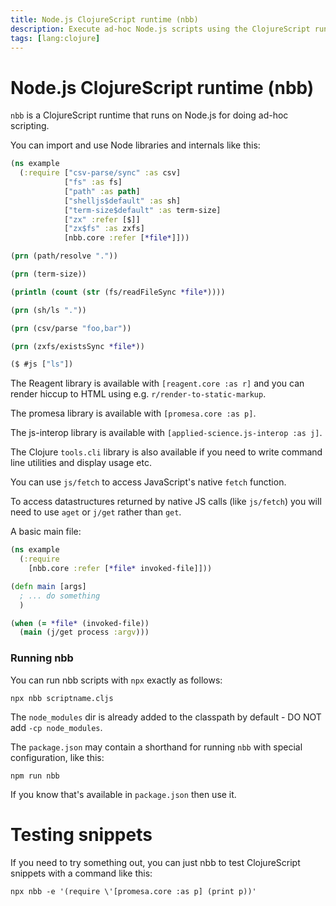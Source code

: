 ```yaml
---
title: Node.js ClojureScript runtime (nbb)
description: Execute ad-hoc Node.js scripts using the ClojureScript runtime nbb for enhanced efficiency
tags: [lang:clojure]
---
```


# Node.js ClojureScript runtime (nbb)

`nbb` is a ClojureScript runtime that runs on Node.js for doing ad-hoc scripting.

You can import and use Node libraries and internals like this:

```clojure
(ns example
  (:require ["csv-parse/sync" :as csv]
            ["fs" :as fs]
            ["path" :as path]
            ["shelljs$default" :as sh]
            ["term-size$default" :as term-size]
            ["zx" :refer [$]]
            ["zx$fs" :as zxfs]
            [nbb.core :refer [*file*]]))

(prn (path/resolve "."))

(prn (term-size))

(println (count (str (fs/readFileSync *file*))))

(prn (sh/ls "."))

(prn (csv/parse "foo,bar"))

(prn (zxfs/existsSync *file*))

($ #js ["ls"])
```

The Reagent library is available with `[reagent.core :as r]` and you can render hiccup to HTML using e.g. `r/render-to-static-markup`.

The promesa library is available with `[promesa.core :as p]`.

The js-interop library is available with `[applied-science.js-interop :as j]`.

The Clojure `tools.cli` library is also available if you need to write command line utilities and display usage etc.

You can use `js/fetch` to access JavaScript's native `fetch` function.

To access datastructures returned by native JS calls (like `js/fetch`) you will need to use `aget` or `j/get` rather than `get`.

A basic main file:

```clojure
(ns example
  (:require
    [nbb.core :refer [*file* invoked-file]]))

(defn main [args]
  ; ... do something
  )

(when (= *file* (invoked-file))
  (main (j/get process :argv)))
```

### Running nbb

You can run nbb scripts with `npx` exactly as follows:

```
npx nbb scriptname.cljs
```

The `node_modules` dir is already added to the classpath by default - DO NOT add `-cp node_modules`.

The `package.json` may contain a shorthand for running `nbb` with special configuration, like this:

```
npm run nbb
```

If you know that's available in `package.json` then use it.

# Testing snippets

If you need to try something out, you can just nbb to test ClojureScript snippets with a command like this:

```
npx nbb -e '(require \'[promesa.core :as p] (print p))'
```
